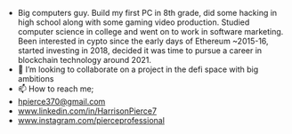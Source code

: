 - Big computers guy. Build my first PC in 8th grade, did some hacking in high school along with some gaming video production. Studied computer science in college and went on to work in software marketing. Been interested in cypto since the early days of Ethereum ~2015-16, started investing in 2018, decided it was time to pursue a career in blockchain technology around 2021.
- 💞️ I’m looking to collaborate on a project in the defi space with big ambitions
- 📫 How to reach me; 
- hpierce370@gmail.com
- www.linkedin.com/in/HarrisonPierce7
- www.instagram.com/pierceprofessional

